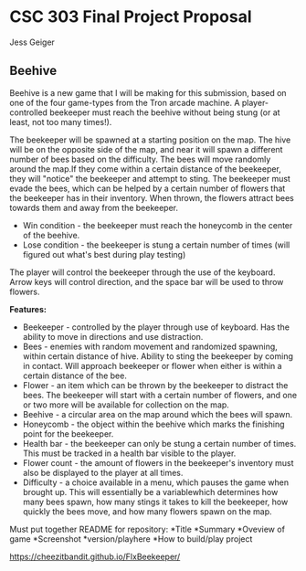 # CSC 303 Final Project Proposal

Jess Geiger

## Beehive

Beehive is a new game that I will be making for this submission, based on one of the four game-types from the Tron arcade machine. A player-controlled beekeeper must reach the beehive without being stung (or at least, not too many times!).

The beekeeper will be spawned at a starting position on the map. The hive will be on the opposite side of the map, and near it will spawn a different number of bees based on the difficulty. The bees will move randomly around the map.If they come within a certain distance of the beekeeper, they will "notice" the beekeeper and attempt to sting. The beekeeper must evade the bees, which can be helped by a certain number of flowers that the beekeeper has in their inventory. When thrown, the flowers attract bees towards them and away from the beekeeper.

* Win condition - the beekeeper must reach the honeycomb in the center of the beehive.
* Lose condition - the beekeeper is stung a certain number of times (will figured out what's best during play testing)

The player will control the beekeeper through the use of the keyboard. Arrow keys will control direction, and the space bar will be used to throw flowers.

**Features:**

* Beekeeper - controlled by the player through use of keyboard. Has the ability to move in directions and use distraction.
* Bees - enemies with random movement and randomized spawning, within certain distance of hive. Ability to sting the beekeeper by coming in contact. Will approach beekeeper or flower when either is within a certain distance of the bee.
* Flower - an item which can be thrown by the beekeeper to distract the bees. The beekeeper will start with a certain number of flowers, and one or two more will be available for collection on the map.
* Beehive - a circular area on the map around which the bees will spawn.
* Honeycomb - the object within the beehive which marks the finishing point for the beekeeper.
* Health bar - the beekeeper can only be stung a certain number of times. This must be tracked in a health bar visible to the player.
* Flower count - the amount of flowers in the beekeeper's inventory must also be displayed to the player at all times.
* Difficulty - a choice available in a menu, which pauses the game when brought up. This will essentially be a variablewhich determines how many bees spawn, how many stings it takes to kill the beekeeper, how quickly the bees move, and how many flowers spawn on the map.

Must put together README for repository:
*Title
*Summary
*Oveview of game
*Screenshot
*version/playhere
*How to build/play project

https://cheezitbandit.github.io/FlxBeekeeper/

